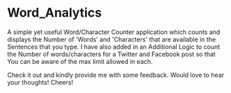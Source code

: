 # Word_Analytics
A simple yet useful Word/Character Counter application which counts and displays the Number of 'Words' and 'Characters' that are available in the Sentences that you type.
I have also added in an Additional Logic to count the Number of words/characters for a Twitter and Facebook post so that You can be aware of the max limit allowed in each. 

Check it out and kindly provide me with some feedback. Would love to hear your thoughts! Cheers!
